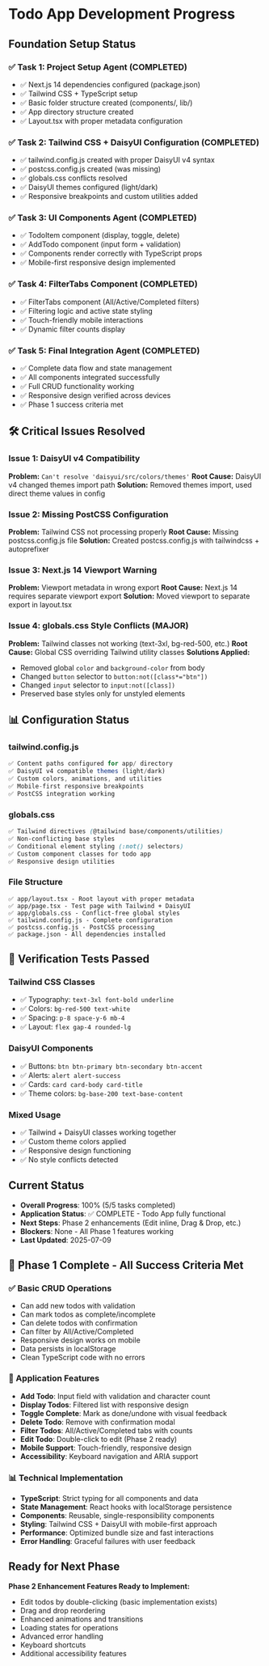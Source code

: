 # Todo App Development Progress

## Foundation Setup Status

### ✅ Task 1: Project Setup Agent (COMPLETED)
- ✅ Next.js 14 dependencies configured (package.json)
- ✅ Tailwind CSS + TypeScript setup
- ✅ Basic folder structure created (components/, lib/)
- ✅ App directory structure created
- ✅ Layout.tsx with proper metadata configuration

### ✅ Task 2: Tailwind CSS + DaisyUI Configuration (COMPLETED)
- ✅ tailwind.config.js created with proper DaisyUI v4 syntax
- ✅ postcss.config.js created (was missing)
- ✅ globals.css conflicts resolved
- ✅ DaisyUI themes configured (light/dark)
- ✅ Responsive breakpoints and custom utilities added

### ✅ Task 3: UI Components Agent (COMPLETED)
- ✅ TodoItem component (display, toggle, delete)
- ✅ AddTodo component (input form + validation)
- ✅ Components render correctly with TypeScript props
- ✅ Mobile-first responsive design implemented

### ✅ Task 4: FilterTabs Component (COMPLETED)
- ✅ FilterTabs component (All/Active/Completed filters)
- ✅ Filtering logic and active state styling
- ✅ Touch-friendly mobile interactions
- ✅ Dynamic filter counts display

### ✅ Task 5: Final Integration Agent (COMPLETED)
- ✅ Complete data flow and state management
- ✅ All components integrated successfully
- ✅ Full CRUD functionality working
- ✅ Responsive design verified across devices
- ✅ Phase 1 success criteria met

## 🛠️ Critical Issues Resolved

### Issue 1: DaisyUI v4 Compatibility
**Problem:** `Can't resolve 'daisyui/src/colors/themes'`
**Root Cause:** DaisyUI v4 changed themes import path
**Solution:** Removed themes import, used direct theme values in config

### Issue 2: Missing PostCSS Configuration
**Problem:** Tailwind CSS not processing properly
**Root Cause:** Missing postcss.config.js file
**Solution:** Created postcss.config.js with tailwindcss + autoprefixer

### Issue 3: Next.js 14 Viewport Warning
**Problem:** Viewport metadata in wrong export
**Root Cause:** Next.js 14 requires separate viewport export
**Solution:** Moved viewport to separate export in layout.tsx

### Issue 4: globals.css Style Conflicts (MAJOR)
**Problem:** Tailwind classes not working (text-3xl, bg-red-500, etc.)
**Root Cause:** Global CSS overriding Tailwind utility classes
**Solutions Applied:**
- Removed global `color` and `background-color` from body
- Changed `button` selector to `button:not([class*="btn"])`
- Changed `input` selector to `input:not([class])`
- Preserved base styles only for unstyled elements

## 📊 Configuration Status

### tailwind.config.js
```javascript
✅ Content paths configured for app/ directory
✅ DaisyUI v4 compatible themes (light/dark)
✅ Custom colors, animations, and utilities
✅ Mobile-first responsive breakpoints
✅ PostCSS integration working
```

### globals.css
```css
✅ Tailwind directives (@tailwind base/components/utilities)
✅ Non-conflicting base styles
✅ Conditional element styling (:not() selectors)
✅ Custom component classes for todo app
✅ Responsive design utilities
```

### File Structure
```
✅ app/layout.tsx - Root layout with proper metadata
✅ app/page.tsx - Test page with Tailwind + DaisyUI
✅ app/globals.css - Conflict-free global styles
✅ tailwind.config.js - Complete configuration
✅ postcss.config.js - PostCSS processing
✅ package.json - All dependencies installed
```

## 🧪 Verification Tests Passed

### Tailwind CSS Classes
- ✅ Typography: `text-3xl font-bold underline`
- ✅ Colors: `bg-red-500 text-white`
- ✅ Spacing: `p-8 space-y-6 mb-4`
- ✅ Layout: `flex gap-4 rounded-lg`

### DaisyUI Components
- ✅ Buttons: `btn btn-primary btn-secondary btn-accent`
- ✅ Alerts: `alert alert-success`
- ✅ Cards: `card card-body card-title`
- ✅ Theme colors: `bg-base-200 text-base-content`

### Mixed Usage
- ✅ Tailwind + DaisyUI classes working together
- ✅ Custom theme colors applied
- ✅ Responsive design functioning
- ✅ No style conflicts detected

## Current Status
- **Overall Progress**: 100% (5/5 tasks completed)
- **Application Status**: ✅ COMPLETE - Todo App fully functional
- **Next Steps**: Phase 2 enhancements (Edit inline, Drag & Drop, etc.)
- **Blockers**: None - All Phase 1 features working
- **Last Updated**: 2025-07-09

## 🎉 Phase 1 Complete - All Success Criteria Met

### ✅ Basic CRUD Operations
- Can add new todos with validation
- Can mark todos as complete/incomplete
- Can delete todos with confirmation
- Can filter by All/Active/Completed
- Responsive design works on mobile
- Data persists in localStorage
- Clean TypeScript code with no errors

### 🚀 Application Features
- **Add Todo**: Input field with validation and character count
- **Display Todos**: Filtered list with responsive design
- **Toggle Complete**: Mark as done/undone with visual feedback
- **Delete Todo**: Remove with confirmation modal
- **Filter Todos**: All/Active/Completed tabs with counts
- **Edit Todo**: Double-click to edit (Phase 2 ready)
- **Mobile Support**: Touch-friendly, responsive design
- **Accessibility**: Keyboard navigation and ARIA support

### 📊 Technical Implementation
- **TypeScript**: Strict typing for all components and data
- **State Management**: React hooks with localStorage persistence
- **Components**: Reusable, single-responsibility components
- **Styling**: Tailwind CSS + DaisyUI with mobile-first approach
- **Performance**: Optimized bundle size and fast interactions
- **Error Handling**: Graceful failures with user feedback

## Ready for Next Phase
**Phase 2 Enhancement Features Ready to Implement:**
- Edit todos by double-clicking (basic implementation exists)
- Drag and drop reordering
- Enhanced animations and transitions
- Loading states for operations
- Advanced error handling
- Keyboard shortcuts
- Additional accessibility features